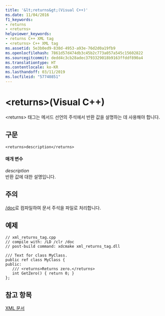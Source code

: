```yaml
---
title: '&lt;returns&gt;(Visual C++)'
ms.date: 11/04/2016
f1_keywords:
- returns
- <returns>
helpviewer_keywords:
- returns C++ XML tag
- <returns> C++ XML tag
ms.assetid: 5e3b0ed9-838d-4953-a93e-76d2d0a19fb9
ms.openlocfilehash: 7861d57d474db3c45b2c773a057a545c15602822
ms.sourcegitcommit: dedd4c3cb28adec3793329018b9163ffddf890a4
ms.translationtype: HT
ms.contentlocale: ko-KR
ms.lasthandoff: 03/11/2019
ms.locfileid: "57740851"
---
```

# <a name="ltreturnsgt-visual-c"></a>&lt;returns&gt;(Visual C++)

\<returns> 태그는 메서드 선언의 주석에서 반환 값을 설명하는 데 사용해야 합니다.

## <a name="syntax"></a>구문

```
<returns>description</returns>
```

#### <a name="parameters"></a>매개 변수

*description*<br/>
반환 값에 대한 설명입니다.

## <a name="remarks"></a>주의

[/doc](../build/reference/doc-process-documentation-comments-c-cpp.md)로 컴파일하여 문서 주석을 파일로 처리합니다.

## <a name="example"></a>예제

```
// xml_returns_tag.cpp
// compile with: /LD /clr /doc
// post-build command: xdcmake xml_returns_tag.dll

/// Text for class MyClass.
public ref class MyClass {
public:
   /// <returns>Returns zero.</returns>
   int GetZero() { return 0; }
};
```

## <a name="see-also"></a>참고 항목

[XML 문서](../ide/xml-documentation-visual-cpp.md)
